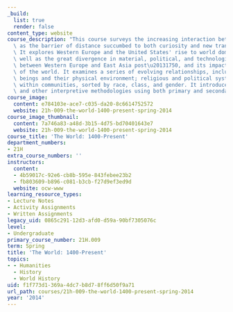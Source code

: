 ```yaml
---
_build:
  list: true
  render: false
content_type: website
course_description: "This course surveys the increasing interaction between communities,\
  \ as the barrier of distance succumbed to both curiosity and new transport technologies.\
  \ It explores Western Europe and the United States' rise to world dominance, as\
  \ well as the great divergence in material, political, and technological development\
  \ between Western Europe and East Asia post\u20131750, and its impact on the rest\
  \ of the world. It examines a series of evolving relationships, including human\
  \ beings and their physical environment; religious and political systems; and sub-groups\
  \ within communities, sorted by race, class, and gender. It introduces historical\
  \ and other interpretive methodologies using both primary and secondary source materials.\n"
course_image:
  content: e784103e-ace7-c035-da20-8c6614752572
  website: 21h-009-the-world-1400-present-spring-2014
course_image_thumbnail:
  content: 7a746a83-a48d-3b15-4d75-bd70401643e7
  website: 21h-009-the-world-1400-present-spring-2014
course_title: 'The World: 1400-Present'
department_numbers:
- 21H
extra_course_numbers: ''
instructors:
  content:
  - 4b59017c-92e6-cb8b-595e-843febee23b2
  - fb803609-b896-c081-b3cb-f27d9ef3ed9d
  website: ocw-www
learning_resource_types:
- Lecture Notes
- Activity Assignments
- Written Assignments
legacy_uid: 0865c291-12d3-afd0-d59a-90bf7305076c
level:
- Undergraduate
primary_course_number: 21H.009
term: Spring
title: 'The World: 1400-Present'
topics:
- - Humanities
  - History
  - World History
uid: f1f773d1-369a-4dc7-b8d7-8ff6d50f9a71
url_path: courses/21h-009-the-world-1400-present-spring-2014
year: '2014'
---
```

